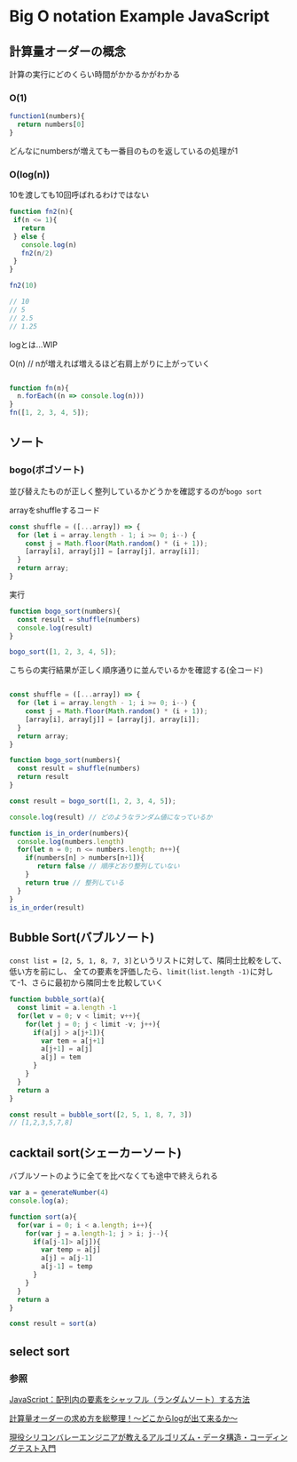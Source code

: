 # Big O notation Example JavaScript

## 計算量オーダーの概念

計算の実行にどのくらい時間がかかるかがわかる

### O(1)

```js
function1(numbers){
  return numbers[0]
}
```

どんなにnumbersが増えても一番目のものを返しているの処理が1

### O(log(n))

10を渡しても10回呼ばれるわけではない

```js
function fn2(n){
 if(n <= 1){
   return
 } else {
   console.log(n)
   fn2(n/2)
 }
}

fn2(10)

// 10
// 5
// 2.5
// 1.25
```

logとは...WIP


O(n) // nが増えれば増えるほど右肩上がりに上がっていく

```js

function fn(n){
  n.forEach((n => console.log(n)))
}
fn([1, 2, 3, 4, 5]);
```

## ソート

### bogo(ボゴソート)

並び替えたものが正しく整列しているかどうかを確認するのが`bogo sort`

arrayをshuffleするコード

```js
const shuffle = ([...array]) => {
  for (let i = array.length - 1; i >= 0; i--) {
    const j = Math.floor(Math.random() * (i + 1));
    [array[i], array[j]] = [array[j], array[i]];
  }
  return array;
}
```

実行

```js
function bogo_sort(numbers){
  const result = shuffle(numbers)
  console.log(result)
}

bogo_sort([1, 2, 3, 4, 5]);
```

こちらの実行結果が正しく順序通りに並んでいるかを確認する(全コード)

```js

const shuffle = ([...array]) => {
  for (let i = array.length - 1; i >= 0; i--) {
    const j = Math.floor(Math.random() * (i + 1));
    [array[i], array[j]] = [array[j], array[i]];
  }
  return array;
}

function bogo_sort(numbers){
  const result = shuffle(numbers)
  return result
}

const result = bogo_sort([1, 2, 3, 4, 5]);

console.log(result) // どのようなランダム値になっているか

function is_in_order(numbers){
  console.log(numbers.length)
  for(let n = 0; n <= numbers.length; n++){
    if(numbers[n] > numbers[n+1]){
       return false // 順序どおり整列していない
    }
    return true // 整列している
  }
}
is_in_order(result)
```

## Bubble Sort(バブルソート)

`const list = [2, 5, 1, 8, 7, 3]`というリストに対して、隣同士比較をして、低い方を前にし、
全ての要素を評価したら、`limit(list.length -1)`に対して-1、さらに最初から隣同士を比較していく


```js
function bubble_sort(a){
  const limit = a.length -1
  for(let v = 0; v < limit; v++){
    for(let j = 0; j < limit -v; j++){
      if(a[j] > a[j+1]){
        var tem = a[j+1]
        a[j+1] = a[j]
        a[j] = tem
      }
    }
  }
  return a
}

const result = bubble_sort([2, 5, 1, 8, 7, 3])
// [1,2,3,5,7,8]
```

## cacktail sort(シェーカーソート)

バブルソートのように全てを比べなくても途中で終えられる

```js
var a = generateNumber(4)
console.log(a);

function sort(a){
  for(var i = 0; i < a.length; i++){
    for(var j = a.length-1; j > i; j--){
      if(a[j-1]> a[j]){
        var temp = a[j]
        a[j] = a[j-1]
        a[j-1] = temp
      }
    }
  }
  return a
}

const result = sort(a)

```
## select sort


### 参照

[JavaScript：配列内の要素をシャッフル（ランダムソート）する方法](https://www.nxworld.net/tips/js-array-shuffle.html)

[計算量オーダーの求め方を総整理！〜どこからlogが出て来るか〜](https://qiita.com/drken/items/872ebc3a2b5caaa4a0d0)

[現役シリコンバレーエンジニアが教えるアルゴリズム・データ構造・コーディングテスト入門](https://www.udemy.com/course/python-algo/)
